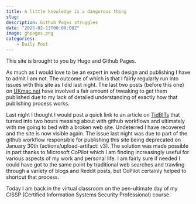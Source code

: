 ```yaml
---
title: A little knowledge is a dangerous thing
slug: 
description: Github Pages struggles
date: "2025-02-13T00:00:00Z"
image: ghpages.png
categories: 
    - Daily Post
---
```

This site is brought to you by Hugo and Github Pages. 

As much as I would love to be an expert in web design and publishing I have to admit I am not. The outcome of which is that I fairly regularly run into issues with this site as I did last night. The last two posts (before this one) on [UKmac.net](https://ukmac.net) have involved a fair amount of tweaking to get them published due to my lack of detailed understanding of exactly how that publishing process works.

Last night I thought I would post a quick link to an article on [TidBITs](https://tidbits.com) that turned into two hours messing about with github workflows and ultimately with me going to bed with a broken web site. Undeterred I have recovered and the site is now visible again. The issue last night was due to part of the github workflow responsible for publishing this site being deprecated on January 30th (actions/upload-artifact: v3). The solution was made possible in part thanks to Microsoft CoPilot which I am finding increasingly useful for various aspects of my work and personal life. I am fairly sure if needed I could have got to the same point by traditional web searches and trawling through a variety of blogs and Reddit posts, but CoPilot certainly helped to shortcut that process.

Today I am back in the virtual classroom on the pen-ultimate day of my CISSP (Certified Information Systems Security Professional) course. 
